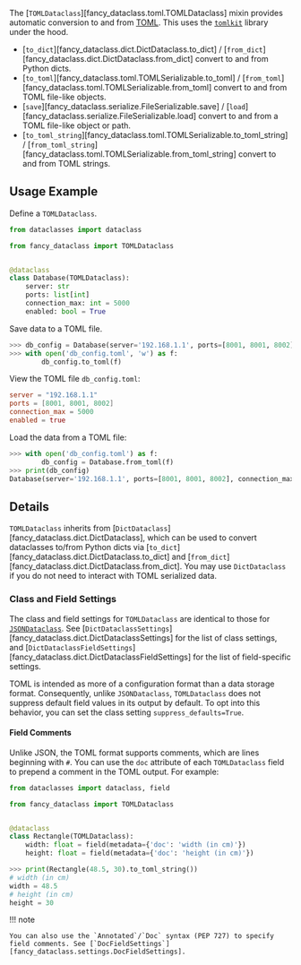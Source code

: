 <!-- markdownlint-disable MD046 MD052 -->

The [`TOMLDataclass`][fancy_dataclass.toml.TOMLDataclass] mixin provides automatic conversion to and from [TOML](https://en.wikipedia.org/wiki/TOML). This uses the [`tomlkit`](https://tomlkit.readthedocs.io) library under the hood.

- [`to_dict`][fancy_dataclass.dict.DictDataclass.to_dict] / [`from_dict`][fancy_dataclass.dict.DictDataclass.from_dict] convert to and from Python dicts.
- [`to_toml`][fancy_dataclass.toml.TOMLSerializable.to_toml] / [`from_toml`][fancy_dataclass.toml.TOMLSerializable.from_toml] convert to and from TOML file-like objects.
- [`save`][fancy_dataclass.serialize.FileSerializable.save] / [`load`][fancy_dataclass.serialize.FileSerializable.load] convert to and from a TOML file-like object or path.
- [`to_toml_string`][fancy_dataclass.toml.TOMLSerializable.to_toml_string] / [`from_toml_string`][fancy_dataclass.toml.TOMLSerializable.from_toml_string] convert to and from TOML strings.

## Usage Example

Define a `TOMLDataclass`.

```python
from dataclasses import dataclass

from fancy_dataclass import TOMLDataclass


@dataclass
class Database(TOMLDataclass):
    server: str
    ports: list[int]
    connection_max: int = 5000
    enabled: bool = True
```

Save data to a TOML file.

```python
>>> db_config = Database(server='192.168.1.1', ports=[8001, 8001, 8002])
>>> with open('db_config.toml', 'w') as f:
        db_config.to_toml(f)
```

View the TOML file `db_config.toml`:

```toml
server = "192.168.1.1"
ports = [8001, 8001, 8002]
connection_max = 5000
enabled = true
```

Load the data from a TOML file:

```python
>>> with open('db_config.toml') as f:
        db_config = Database.from_toml(f)
>>> print(db_config)
Database(server='192.168.1.1', ports=[8001, 8001, 8002], connection_max=5000, enabled=True)
```

## Details

`TOMLDataclass` inherits from [`DictDataclass`][fancy_dataclass.dict.DictDataclass], which can be used to convert dataclasses to/from Python dicts via [`to_dict`][fancy_dataclass.dict.DictDataclass.to_dict] and [`from_dict`][fancy_dataclass.dict.DictDataclass.from_dict]. You may use `DictDataclass` if you do not need to interact with TOML serialized data.

### Class and Field Settings

The class and field settings for `TOMLDataclass` are identical to those for [`JSONDataclass`](json.md#class-and-field-settings). See [`DictDataclassSettings`][fancy_dataclass.dict.DictDataclassSettings] for the list of class settings, and [`DictDataclassFieldSettings`][fancy_dataclass.dict.DictDataclassFieldSettings] for the list of field-specific settings.

TOML is intended as more of a configuration format than a data storage format. Consequently, unlike `JSONDataclass`, `TOMLDataclass` does not suppress default field values in its output by default. To opt into this behavior, you can set the class setting `suppress_defaults=True`.

#### Field Comments

Unlike JSON, the TOML format supports comments, which are lines beginning with `#`. You can use the `doc` attribute of each `TOMLDataclass` field to prepend a comment in the TOML output. For example:

```python
from dataclasses import dataclass, field

from fancy_dataclass import TOMLDataclass


@dataclass
class Rectangle(TOMLDataclass):
    width: float = field(metadata={'doc': 'width (in cm)'})
    height: float = field(metadata={'doc': 'height (in cm)'})

>>> print(Rectangle(48.5, 30).to_toml_string())
# width (in cm)
width = 48.5
# height (in cm)
height = 30
```

!!! note

    You can also use the `Annotated`/`Doc` syntax (PEP 727) to specify field comments. See [`DocFieldSettings`][fancy_dataclass.settings.DocFieldSettings].
